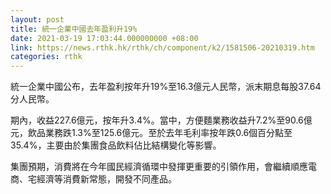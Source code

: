```yaml
---
layout: post
title: 統一企業中國去年盈利升19%
date: 2021-03-19 17:03:44.000000000 +08:00
link: https://news.rthk.hk/rthk/ch/component/k2/1581506-20210319.htm
categories: rthk
---
```


統一企業中國公布，去年盈利按年升19%至16.3億元人民幣，派末期息每股37.64分人民幣。

期內，收益227.6億元，按年升3.4%。當中，方便麵業務收益升7.2%至90.6億元，飲品業務跌1.3%至125.6億元。至於去年毛利率按年跌0.6個百分點至35.4%，主要由於集團食品飲料佔比結構變化等影響。

集團預期，消費將在今年國民經濟循環中發揮更重要的引領作用，會繼續順應電商、宅經濟等消費新常態，開發不同產品。
